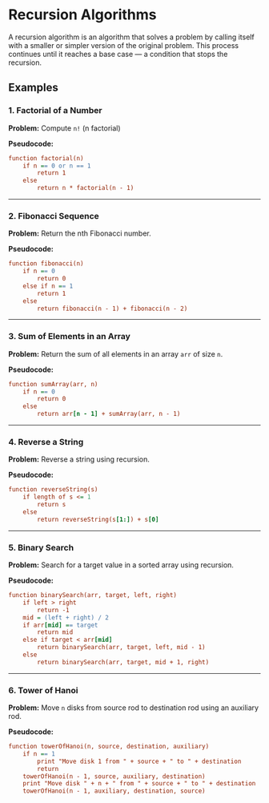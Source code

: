 # Recursion Algorithms

A recursion algorithm is an algorithm that solves a problem by calling itself with a smaller or simpler version of the original problem. This process continues until it reaches a base case — a condition that stops the recursion.

## Examples

### 1. **Factorial of a Number**

**Problem:** Compute `n!` (n factorial)

**Pseudocode:**

```ini
function factorial(n)
    if n == 0 or n == 1
        return 1
    else
        return n * factorial(n - 1)
```

---

### 2. **Fibonacci Sequence**

**Problem:** Return the nth Fibonacci number.

**Pseudocode:**

```ini
function fibonacci(n)
    if n == 0
        return 0
    else if n == 1
        return 1
    else
        return fibonacci(n - 1) + fibonacci(n - 2)
```

---

### 3. **Sum of Elements in an Array**

**Problem:** Return the sum of all elements in an array `arr` of size `n`.

**Pseudocode:**

```ini
function sumArray(arr, n)
    if n == 0
        return 0
    else
        return arr[n - 1] + sumArray(arr, n - 1)
```

---

### 4. **Reverse a String**

**Problem:** Reverse a string using recursion.

**Pseudocode:**

```ini
function reverseString(s)
    if length of s <= 1
        return s
    else
        return reverseString(s[1:]) + s[0]
```

---

### 5. **Binary Search**

**Problem:** Search for a target value in a sorted array using recursion.

**Pseudocode:**

```ini
function binarySearch(arr, target, left, right)
    if left > right
        return -1
    mid = (left + right) / 2
    if arr[mid] == target
        return mid
    else if target < arr[mid]
        return binarySearch(arr, target, left, mid - 1)
    else
        return binarySearch(arr, target, mid + 1, right)
```

---

### 6. **Tower of Hanoi**

**Problem:** Move `n` disks from source rod to destination rod using an auxiliary rod.

**Pseudocode:**

```ini
function towerOfHanoi(n, source, destination, auxiliary)
    if n == 1
        print "Move disk 1 from " + source + " to " + destination
        return
    towerOfHanoi(n - 1, source, auxiliary, destination)
    print "Move disk " + n + " from " + source + " to " + destination
    towerOfHanoi(n - 1, auxiliary, destination, source)
```
